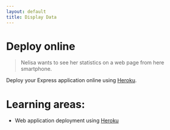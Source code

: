 ```yaml
---
layout: default
title: Display Data
---
```


# Deploy online

> Nelisa wants to see her statistics on a web page from here smartphone.

Deploy your Express application online using [Heroku](https://devcenter.heroku.com/articles/deploying-nodejs).

# Learning areas:

* Web application deployment using [Heroku](https://devcenter.heroku.com/articles/deploying-nodejs)
